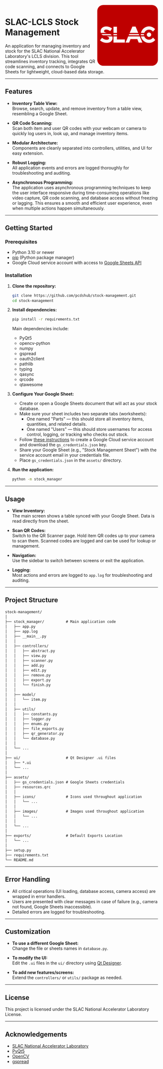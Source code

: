 <img src="assets/images/slac_logo.jpg" alt="SLAC-LCLS" width="200" style="float:right; border-radius: 20px;">

# SLAC-LCLS Stock Management

An application for managing inventory and stock for the SLAC National Accelerator Laboratory's LCLS division. This 
tool streamlines inventory tracking, integrates QR code scanning, and connects to Google Sheets for lightweight, cloud-based data storage.

---

## Features

- **Inventory Table View:**  
  Browse, search, update, and remove inventory from a table view, resembling a Google Sheet.

- **QR Code Scanning:**  
  Scan both item and user QR codes with your webcam or camera to quickly log users in, look up, and manage inventory
  items.

- **Modular Architecture:**  
  Components are cleanly separated into controllers, utilities, and UI for easy extension.

- **Robust Logging:**  
  All application events and errors are logged thoroughly for troubleshooting and auditing.

- **Asynchronous Programming:**  
  The application uses asynchronous programming techniques to keep the user interface responsive during
  time-consuming operations like video capture, QR code scanning, and database access without freezing or lagging.
  This ensures a smooth and efficient user experience, even when multiple actions happen simultaneously.

---

## Getting Started

### Prerequisites

- Python 3.10 or newer
- [pip](https://pip.pypa.io/en/stable/) (Python package manager)
- Google Cloud service account with access to [Google Sheets API](https://developers.google.com/sheets/api/quickstart/python)

### Installation

1. **Clone the repository:**
   ```bash
   git clone https://github.com/pcdshub/stock-management.git
   cd stock-management
   ```

2. **Install dependencies:**
   ```bash
   pip install -r requirements.txt
   ```
   Main dependencies include:
    - PyQt5
   - opencv-python
   - numpy
   - gspread
   - oauth2client
   - pathlib
   - typing
   - qasync
   - qrcode
   - qtawesome

3. **Configure Your Google Sheet:**
    - Create or open a Google Sheets document that will act as your stock database.
    - Make sure your sheet includes two separate tabs (worksheets):
        - One named "Parts" — this should store all inventory items, quantities, and related details.
        - One named "Users" — this should store usernames for access control, logging, or tracking who checks out stock.
   - Follow [these instructions](https://gspread.readthedocs.io/en/latest/oauth2.html) to create a Google Cloud service account and download the `gs_credentials.json` key.
   - Share your Google Sheet (e.g., "Stock Management Sheet") with the service account email in your credentials file.
   - Place `gs_credentials.json` in the `assets/` directory.

4. **Run the application:**
   ```bash
   python -m stock_manager
   ```

---

## Usage

- **View Inventory:**  
  The main screen shows a table synced with your Google Sheet. Data is read directly from the sheet.

- **Scan QR Codes:**  
  Switch to the QR Scanner page. Hold item QR codes up to your camera to scan them. Scanned codes are logged and can be
  used for lookup or management.

- **Navigation:**  
  Use the sidebar to switch between screens or exit the application.

- **Logging:**  
  Most actions and errors are logged to `app.log` for troubleshooting and auditing.

---

## Project Structure

```
stock-management/
│
├── stock_manager/          # Main application code
│   ├── app.py
│   ├── app.log
│   ├── __main__.py
│   │
│   ├── controllers/
│   │   ├── abstract.py
│   │   ├── view.py
│   │   ├── scanner.py
│   │   ├── add.py
│   │   ├── edit.py
│   │   ├── remove.py
│   │   ├── export.py
│   │   └── finish.py
│   │
│   ├── model/
│   │   └── item.py
│   │
│   ├── utils/
│   │   ├── constants.py
│   │   ├── logger.py
│   │   ├── enums.py
│   │   ├── file_exports.py
│   │   ├── qr_generator.py
│   │   └── database.py
│   │
│   └── ...
│
├── ui/                     # Qt Designer .ui files
│   ├── *.ui
│   └── ...
│
├── assets/
│   ├── gs_credentials.json # Google Sheets credentials
│   ├── resources.qrc
│   │
│   ├── icons/              # Icons used throughout application
│   │   └── ...
│   │
│   ├── images/             # Images used throughout application
│   │   └── ...
│   │
│   └── ...
│
├── exports/                # Default Exports Location
│   └── ...
│
├── setup.py
├── requirements.txt
└── README.md
```

---

## Error Handling

- All critical operations (UI loading, database access, camera access) are wrapped in error handlers.
- Users are presented with clear messages in case of failure (e.g., camera not found, Google Sheets inaccessible).
- Detailed errors are logged for troubleshooting.

---

## Customization

- **To use a different Google Sheet:**  
  Change the file or sheets names in `database.py`.

- **To modify the UI:**  
  Edit the `.ui` files in the `ui/` directory using [Qt Designer](https://build-system.fman.io/qt-designer-download).

- **To add new features/screens:**  
  Extend the `controllers/` or `utils/` package as needed.

---

## License

This project is licensed under the SLAC National Accelerator Laboratory License.

---

## Acknowledgements

- [SLAC National Accelerator Laboratory](https://www6.slac.stanford.edu/)
- [PyQt5](https://www.riverbankcomputing.com/static/Docs/PyQt5/introduction.html)
- [OpenCV](https://opencv.org/)
- [gspread](https://gspread.readthedocs.io/)
